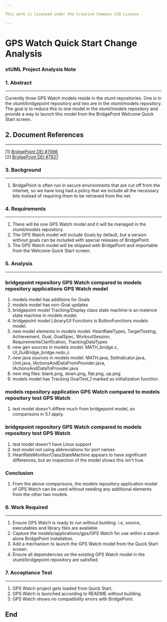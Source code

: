 ```yaml
---

This work is licensed under the Creative Commons CC0 License

---
```


# GPS Watch Quick Start Change Analysis
### xtUML Project Analysis Note


### 1. Abstract
-----------
Currently three GPS Watch models reside in the xtuml repositories. One is in the
xtuml/bridgepoint repository and two are in the xtuml/models repository. The
goal is to reduce this to one model in the xtuml/models repository and provide a
way to launch this model from the BridgePoint Welcome Quick Start screen.

## 2. Document References
----------------------
[1] [BridgePoint DEI #7986](https://support.onefact.net/redmine/issues/7986)  
[2] [BridgePoint DEI #7927](https://support.onefact.net/redmine/issues/7927) 

### 3. Background
-------------
1. BridgePoint is often run in secure environments that are cut off from the internet, so we have long had a policy that we include all the necessary bits instead of requiring them to be retrieved from the net.

### 4. Requirements
---------------
1. There will be one GPS Watch model and it will be managed in the xtuml/models repository.
2. The GPS Watch model will include Goals by default, but a version without goals can be included with special releases of BridgePoint.  
3. The GPS Watch model will be shipped with BridgePoint and importable from the Welcome Quick Start screen. 

### 5. Analysis
-----------
### bridgepoint repository GPS Watch compared to models repository applications GPS Watch model
1. models model has additions for Goals
2. models model has non-Goal updates
3. bridgepoint model Tracking/Display class state machine is an instence
   state machine in models model.
4. bridgepoint model Library/UI Functions is ButtonFunctions models model.
5. new model elements in models model: HeartRateTypes, TargetTesting,
   Achievement, Goal, GoalSpec, WorkoutSession, RequirementsClarification,
   TrackingDataTypes
6. new gen sources in models model: MATH_bridge.c, UI_GuiBridge_bridge.redo_c
7. new java sources in models model: MATH.java, SetIndicator.java, Unit.java,
   IActionsAndDataFromProvider.java, IActionsAndDataToProvider.java
8. new img files: blank.png, down.png, flat.png, up.png
9. models model has Tracking GoalTest_1 marked as initialization function.

### models repository application GPS Watch compared to models repository test GPS Watch
1. test model doesn't differe much from bridgepoint model, so comparisons in 5.1 apply.

### bridgepoint repository GPS Watch compared to models repository test GPS Watch
1. test model doesn't have Linux support
2. test model not using abbreviations for port names
3. HeartRateMonitor/ClassStateMachine appears to have significant differences, but an inspection of the model shows this isn't true.

### Conclusion
1. From the above comparisons, the models repository application model of GPS Watch can be used without needing any additional elements from the other two models.

### 6. Work Required
----------------
1. Ensure GPS Watch is ready to run without building. i.e, source, executables and library files are available. 
2. Capture the models/applications/gps/GPS Watch for use within a stand-alone BridgePoint installation.
3. Add a mechanism to launch the GPS Watch model from the Quick Start screen.
4. Ensure all dependencies on the existing GPS Watch model in the xtuml/bridgepoint repository are satisfied.

### 7. Acceptance Test
------------------
1. GPS Watch project gets loaded from Quick Start.
2. GPS Watch is launched according to README without building.
3. GPS Watch shows no compatibility errors with BridgePoint.

End
---

